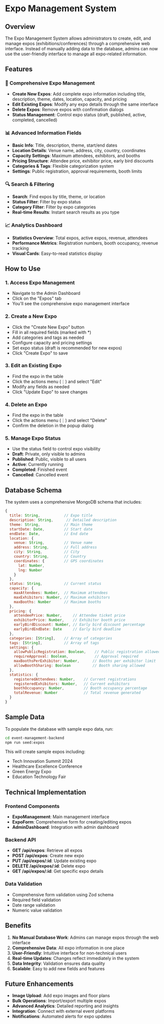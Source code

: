 # Expo Management System

## Overview
The Expo Management System allows administrators to create, edit, and manage expos (exhibitions/conferences) through a comprehensive web interface. Instead of manually adding data to the database, admins can now use the user-friendly interface to manage all expo-related information.

## Features

### 🎯 **Comprehensive Expo Management**
- **Create New Expos**: Add complete expo information including title, description, theme, dates, location, capacity, and pricing
- **Edit Existing Expos**: Modify any expo details through the same interface
- **Delete Expos**: Remove expos with confirmation dialogs
- **Status Management**: Control expo status (draft, published, active, completed, cancelled)

### 📊 **Advanced Information Fields**
- **Basic Info**: Title, description, theme, start/end dates
- **Location Details**: Venue name, address, city, country, coordinates
- **Capacity Settings**: Maximum attendees, exhibitors, and booths
- **Pricing Structure**: Attendee price, exhibitor price, early bird discounts
- **Categories & Tags**: Flexible categorization system
- **Settings**: Public registration, approval requirements, booth limits

### 🔍 **Search & Filtering**
- **Search**: Find expos by title, theme, or location
- **Status Filter**: Filter by expo status
- **Category Filter**: Filter by expo categories
- **Real-time Results**: Instant search results as you type

### 📈 **Analytics Dashboard**
- **Statistics Overview**: Total expos, active expos, revenue, attendees
- **Performance Metrics**: Registration numbers, booth occupancy, revenue tracking
- **Visual Cards**: Easy-to-read statistics display

## How to Use

### 1. **Access Expo Management**
- Navigate to the Admin Dashboard
- Click on the "Expos" tab
- You'll see the comprehensive expo management interface

### 2. **Create a New Expo**
- Click the "Create New Expo" button
- Fill in all required fields (marked with *)
- Add categories and tags as needed
- Configure capacity and pricing settings
- Set expo status (draft is recommended for new expos)
- Click "Create Expo" to save

### 3. **Edit an Existing Expo**
- Find the expo in the table
- Click the actions menu (⋮) and select "Edit"
- Modify any fields as needed
- Click "Update Expo" to save changes

### 4. **Delete an Expo**
- Find the expo in the table
- Click the actions menu (⋮) and select "Delete"
- Confirm the deletion in the popup dialog

### 5. **Manage Expo Status**
- Use the status field to control expo visibility
- **Draft**: Private, only visible to admins
- **Published**: Public, visible to all users
- **Active**: Currently running
- **Completed**: Finished event
- **Cancelled**: Cancelled event

## Database Schema

The system uses a comprehensive MongoDB schema that includes:

```javascript
{
  title: String,           // Expo title
  description: String,      // Detailed description
  theme: String,           // Main theme
  startDate: Date,         // Start date
  endDate: Date,           // End date
  location: {
    venue: String,         // Venue name
    address: String,       // Full address
    city: String,          // City
    country: String,       // Country
    coordinates: {         // GPS coordinates
      lat: Number,
      lng: Number
    }
  },
  status: String,          // Current status
  capacity: {
    maxAttendees: Number,  // Maximum attendees
    maxExhibitors: Number, // Maximum exhibitors
    maxBooths: Number      // Maximum booths
  },
  pricing: {
    attendeePrice: Number,     // Attendee ticket price
    exhibitorPrice: Number,    // Exhibitor booth price
    earlyBirdDiscount: Number, // Early bird discount percentage
    earlyBirdEndDate: Date     // Early bird deadline
  },
  categories: [String],    // Array of categories
  tags: [String],          // Array of tags
  settings: {
    allowPublicRegistration: Boolean,    // Public registration allowed
    requireApproval: Boolean,            // Approval required
    maxBoothsPerExhibitor: Number,      // Booths per exhibitor limit
    allowBoothSharing: Boolean          // Booth sharing allowed
  },
  statistics: {
    registeredAttendees: Number,    // Current registrations
    registeredExhibitors: Number,   // Current exhibitors
    boothOccupancy: Number,         // Booth occupancy percentage
    totalRevenue: Number            // Total revenue generated
  }
}
```

## Sample Data

To populate the database with sample expo data, run:

```bash
cd event-management-backend
npm run seed:expos
```

This will create sample expos including:
- Tech Innovation Summit 2024
- Healthcare Excellence Conference
- Green Energy Expo
- Education Technology Fair

## Technical Implementation

### Frontend Components
- **ExpoManagement**: Main management interface
- **ExpoForm**: Comprehensive form for creating/editing expos
- **AdminDashboard**: Integration with admin dashboard

### Backend API
- **GET /api/expos**: Retrieve all expos
- **POST /api/expos**: Create new expo
- **PUT /api/expos/:id**: Update existing expo
- **DELETE /api/expos/:id**: Delete expo
- **GET /api/expos/:id**: Get specific expo details

### Data Validation
- Comprehensive form validation using Zod schema
- Required field validation
- Date range validation
- Numeric value validation

## Benefits

1. **No Manual Database Work**: Admins can manage expos through the web interface
2. **Comprehensive Data**: All expo information in one place
3. **User-Friendly**: Intuitive interface for non-technical users
4. **Real-time Updates**: Changes reflect immediately in the system
5. **Data Integrity**: Validation ensures data quality
6. **Scalable**: Easy to add new fields and features

## Future Enhancements

- **Image Upload**: Add expo images and floor plans
- **Bulk Operations**: Import/export multiple expos
- **Advanced Analytics**: Detailed reporting and insights
- **Integration**: Connect with external event platforms
- **Notifications**: Automated alerts for expo updates
